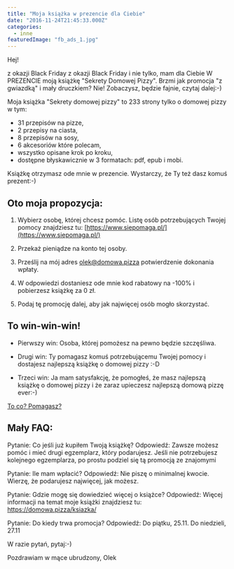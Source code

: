 ```yaml
---
title: "Moja książka w prezencie dla Ciebie"
date: "2016-11-24T21:45:33.000Z"
categories: 
  - inne
featuredImage: "fb_ads_1.jpg"
---
```


Hej!

z okazji Black Friday z okazji Black Friday i nie tylko, mam dla Ciebie W PREZENCIE moją książkę "Sekrety Domowej Pizzy". Brzmi jak promocja "z gwiazdką" i mały druczkiem? Nie! Zobaczysz, będzie fajnie, czytaj dalej:-)

Moja książka "Sekrety domowej pizzy" to 233 strony tylko o domowej pizzy w tym:

- 31 przepisów na pizze,
- 2 przepisy na ciasta,
- 8 przepisów na sosy,
- 6 akcesoriów które polecam,
- wszystko opisane krok po kroku,
- dostępne błyskawicznie w 3 formatach: pdf, epub i mobi.

Książkę otrzymasz ode mnie w prezencie. Wystarczy, że Ty też dasz komuś prezent:-)

## Oto moja propozycja:

1. Wybierz osobę, której chcesz pomóc. Listę osób potrzebujących Twojej pomocy znajdziesz tu: [https://www.siepomaga.pl/](https://www.siepomaga.pl/)

3. Przekaż pieniądze na konto tej osoby.

5. Prześlij na mój adres olek@domowa.pizza potwierdzenie dokonania wpłaty.

7. W odpowiedzi dostaniesz ode mnie kod rabatowy na -100% i pobierzesz książkę za 0 zł.

9. Podaj tę promocję dalej, aby jak najwięcej osób mogło skorzystać.

## To win-win-win!

- Pierwszy win: Osoba, której pomożesz na pewno będzie szczęśliwa.

- Drugi win: Ty pomagasz komuś potrzebującemu Twojej pomocy i dostajesz najlepszą książkę o domowej pizzy :-D

- Trzeci win: Ja mam satysfakcję, że pomogłeś, że masz najlepszą książkę o domowej pizzy i że zaraz upieczesz najlepszą domową pizzę ever:-)

[To co? Pomagasz?](https://www.siepomaga.pl/)

## Mały FAQ:

Pytanie: Co jeśli już kupiłem Twoją książkę? Odpowiedź: Zawsze możesz pomóc i mieć drugi egzemplarz, który podarujesz. Jeśli nie potrzebujesz kolejnego egzemplarza, po prostu podziel się tą promocją ze znajomymi

Pytanie: Ile mam wpłacić? Odpowiedź: Nie piszę o minimalnej kwocie. Wierzę, że podarujesz najwięcej, jak możesz.

Pytanie: Gdzie mogę się dowiedzieć więcej o książce? Odpowiedź: Więcej informacji na temat moje książki znajdziesz tu: https://domowa.pizza/ksiazka/

Pytanie: Do kiedy trwa promocja? Odpowiedź: Do piątku, 25.11. Do niedzieli, 27.11

W razie pytań, pytaj:-)

Pozdrawiam w mące ubrudzony, Olek

